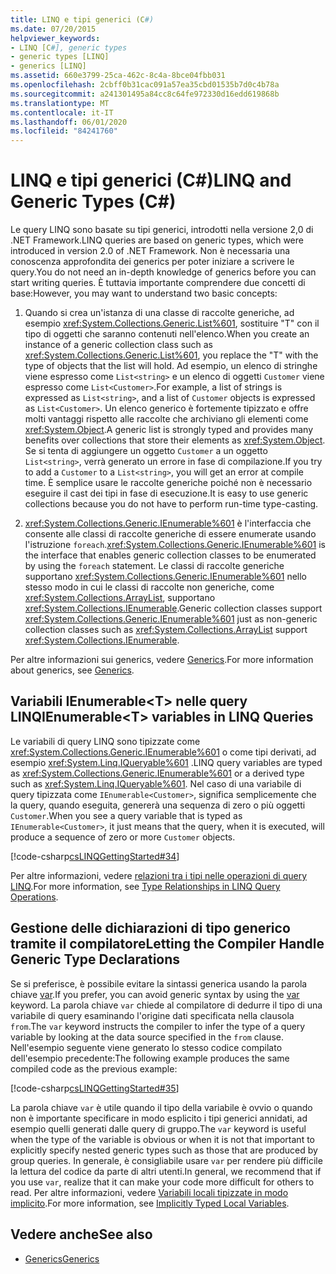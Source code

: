 ```yaml
---
title: LINQ e tipi generici (C#)
ms.date: 07/20/2015
helpviewer_keywords:
- LINQ [C#], generic types
- generic types [LINQ]
- generics [LINQ]
ms.assetid: 660e3799-25ca-462c-8c4a-8bce04fbb031
ms.openlocfilehash: 2cbff0b31cac091a57ea35cbd01535b7d0c4b78a
ms.sourcegitcommit: a241301495a84cc8c64fe972330d16edd619868b
ms.translationtype: MT
ms.contentlocale: it-IT
ms.lasthandoff: 06/01/2020
ms.locfileid: "84241760"
---
```

# <a name="linq-and-generic-types-c"></a><span data-ttu-id="29b48-102">LINQ e tipi generici (C#)</span><span class="sxs-lookup"><span data-stu-id="29b48-102">LINQ and Generic Types (C#)</span></span>
<span data-ttu-id="29b48-103">Le query LINQ sono basate su tipi generici, introdotti nella versione 2,0 di .NET Framework.</span><span class="sxs-lookup"><span data-stu-id="29b48-103">LINQ queries are based on generic types, which were introduced in version 2.0 of .NET Framework.</span></span> <span data-ttu-id="29b48-104">Non è necessaria una conoscenza approfondita dei generics per poter iniziare a scrivere le query.</span><span class="sxs-lookup"><span data-stu-id="29b48-104">You do not need an in-depth knowledge of generics before you can start writing queries.</span></span> <span data-ttu-id="29b48-105">È tuttavia importante comprendere due concetti di base:</span><span class="sxs-lookup"><span data-stu-id="29b48-105">However, you may want to understand two basic concepts:</span></span>  
  
1. <span data-ttu-id="29b48-106">Quando si crea un'istanza di una classe di raccolte generiche, ad esempio <xref:System.Collections.Generic.List%601>, sostituire "T" con il tipo di oggetti che saranno contenuti nell'elenco.</span><span class="sxs-lookup"><span data-stu-id="29b48-106">When you create an instance of a generic collection class such as <xref:System.Collections.Generic.List%601>, you replace the "T" with the type of objects that the list will hold.</span></span> <span data-ttu-id="29b48-107">Ad esempio, un elenco di stringhe viene espresso come `List<string>` e un elenco di oggetti `Customer` viene espresso come `List<Customer>`.</span><span class="sxs-lookup"><span data-stu-id="29b48-107">For example, a list of strings is expressed as `List<string>`, and a list of `Customer` objects is expressed as `List<Customer>`.</span></span> <span data-ttu-id="29b48-108">Un elenco generico è fortemente tipizzato e offre molti vantaggi rispetto alle raccolte che archiviano gli elementi come <xref:System.Object>.</span><span class="sxs-lookup"><span data-stu-id="29b48-108">A generic list is strongly typed and provides many benefits over collections that store their elements as <xref:System.Object>.</span></span> <span data-ttu-id="29b48-109">Se si tenta di aggiungere un oggetto `Customer` a un oggetto `List<string>`, verrà generato un errore in fase di compilazione.</span><span class="sxs-lookup"><span data-stu-id="29b48-109">If you try to add a `Customer` to a `List<string>`, you will get an error at compile time.</span></span> <span data-ttu-id="29b48-110">È semplice usare le raccolte generiche poiché non è necessario eseguire il cast dei tipi in fase di esecuzione.</span><span class="sxs-lookup"><span data-stu-id="29b48-110">It is easy to use generic collections because you do not have to perform run-time type-casting.</span></span>  
  
2. <span data-ttu-id="29b48-111"><xref:System.Collections.Generic.IEnumerable%601> è l'interfaccia che consente alle classi di raccolte generiche di essere enumerate usando l'istruzione `foreach`.</span><span class="sxs-lookup"><span data-stu-id="29b48-111"><xref:System.Collections.Generic.IEnumerable%601> is the interface that enables generic collection classes to be enumerated by using the `foreach` statement.</span></span> <span data-ttu-id="29b48-112">Le classi di raccolte generiche supportano <xref:System.Collections.Generic.IEnumerable%601> nello stesso modo in cui le classi di raccolte non generiche, come <xref:System.Collections.ArrayList>, supportano <xref:System.Collections.IEnumerable>.</span><span class="sxs-lookup"><span data-stu-id="29b48-112">Generic collection classes support <xref:System.Collections.Generic.IEnumerable%601> just as non-generic collection classes such as <xref:System.Collections.ArrayList> support <xref:System.Collections.IEnumerable>.</span></span>  
  
 <span data-ttu-id="29b48-113">Per altre informazioni sui generics, vedere [Generics](../../generics/index.md).</span><span class="sxs-lookup"><span data-stu-id="29b48-113">For more information about generics, see [Generics](../../generics/index.md).</span></span>  
  
## <a name="ienumerablet-variables-in-linq-queries"></a><span data-ttu-id="29b48-114">Variabili IEnumerable<T\> nelle query LINQ</span><span class="sxs-lookup"><span data-stu-id="29b48-114">IEnumerable<T\> variables in LINQ Queries</span></span>  
 <span data-ttu-id="29b48-115">Le variabili di query LINQ sono tipizzate come <xref:System.Collections.Generic.IEnumerable%601> o come tipi derivati, ad esempio <xref:System.Linq.IQueryable%601> .</span><span class="sxs-lookup"><span data-stu-id="29b48-115">LINQ query variables are typed as <xref:System.Collections.Generic.IEnumerable%601> or a derived type such as <xref:System.Linq.IQueryable%601>.</span></span> <span data-ttu-id="29b48-116">Nel caso di una variabile di query tipizzata come `IEnumerable<Customer>`, significa semplicemente che la query, quando eseguita, genererà una sequenza di zero o più oggetti `Customer`.</span><span class="sxs-lookup"><span data-stu-id="29b48-116">When you see a query variable that is typed as `IEnumerable<Customer>`, it just means that the query, when it is executed, will produce a sequence of zero or more `Customer` objects.</span></span>  
  
 [!code-csharp[csLINQGettingStarted#34](~/samples/snippets/csharp/VS_Snippets_VBCSharp/CsLINQGettingStarted/CS/Class1.cs#34)]  
  
 <span data-ttu-id="29b48-117">Per altre informazioni, vedere [relazioni tra i tipi nelle operazioni di query LINQ](./type-relationships-in-linq-query-operations.md).</span><span class="sxs-lookup"><span data-stu-id="29b48-117">For more information, see [Type Relationships in LINQ Query Operations](./type-relationships-in-linq-query-operations.md).</span></span>  
  
## <a name="letting-the-compiler-handle-generic-type-declarations"></a><span data-ttu-id="29b48-118">Gestione delle dichiarazioni di tipo generico tramite il compilatore</span><span class="sxs-lookup"><span data-stu-id="29b48-118">Letting the Compiler Handle Generic Type Declarations</span></span>  
 <span data-ttu-id="29b48-119">Se si preferisce, è possibile evitare la sintassi generica usando la parola chiave [var](../../../language-reference/keywords/var.md).</span><span class="sxs-lookup"><span data-stu-id="29b48-119">If you prefer, you can avoid generic syntax by using the [var](../../../language-reference/keywords/var.md) keyword.</span></span> <span data-ttu-id="29b48-120">La parola chiave `var` chiede al compilatore di dedurre il tipo di una variabile di query esaminando l'origine dati specificata nella clausola `from`.</span><span class="sxs-lookup"><span data-stu-id="29b48-120">The `var` keyword instructs the compiler to infer the type of a query variable by looking at the data source specified in the `from` clause.</span></span> <span data-ttu-id="29b48-121">Nell'esempio seguente viene generato lo stesso codice compilato dell'esempio precedente:</span><span class="sxs-lookup"><span data-stu-id="29b48-121">The following example produces the same compiled code as the previous example:</span></span>  
  
 [!code-csharp[csLINQGettingStarted#35](~/samples/snippets/csharp/VS_Snippets_VBCSharp/CsLINQGettingStarted/CS/Class1.cs#35)]  
  
 <span data-ttu-id="29b48-122">La parola chiave `var` è utile quando il tipo della variabile è ovvio o quando non è importante specificare in modo esplicito i tipi generici annidati, ad esempio quelli generati dalle query di gruppo.</span><span class="sxs-lookup"><span data-stu-id="29b48-122">The `var` keyword is useful when the type of the variable is obvious or when it is not that important to explicitly specify nested generic types such as those that are produced by group queries.</span></span> <span data-ttu-id="29b48-123">In generale, è consigliabile usare `var` per rendere più difficile la lettura del codice da parte di altri utenti.</span><span class="sxs-lookup"><span data-stu-id="29b48-123">In general, we recommend that if you use `var`, realize that it can make your code more difficult for others to read.</span></span> <span data-ttu-id="29b48-124">Per altre informazioni, vedere [Variabili locali tipizzate in modo implicito](../../classes-and-structs/implicitly-typed-local-variables.md).</span><span class="sxs-lookup"><span data-stu-id="29b48-124">For more information, see [Implicitly Typed Local Variables](../../classes-and-structs/implicitly-typed-local-variables.md).</span></span>  
  
## <a name="see-also"></a><span data-ttu-id="29b48-125">Vedere anche</span><span class="sxs-lookup"><span data-stu-id="29b48-125">See also</span></span>

- [<span data-ttu-id="29b48-126">Generics</span><span class="sxs-lookup"><span data-stu-id="29b48-126">Generics</span></span>](../../generics/index.md)
